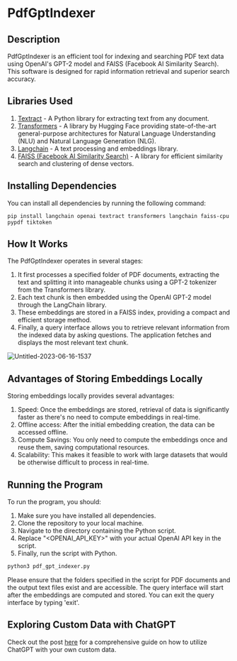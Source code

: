 # PdfGptIndexer

## Description
PdfGptIndexer is an efficient tool for indexing and searching PDF text data using OpenAI's GPT-2 model and FAISS (Facebook AI Similarity Search). This software is designed for rapid information retrieval and superior search accuracy.

## Libraries Used

1. [Textract](https://github.com/deanmalmgren/textract) - A Python library for extracting text from any document.
2. [Transformers](https://github.com/huggingface/transformers) - A library by Hugging Face providing state-of-the-art general-purpose architectures for Natural Language Understanding (NLU) and Natural Language Generation (NLG).
3. [Langchain](https://python.langchain.com/) - A text processing and embeddings library. 
4. [FAISS (Facebook AI Similarity Search)](https://github.com/facebookresearch/faiss) - A library for efficient similarity search and clustering of dense vectors.

## Installing Dependencies

You can install all dependencies by running the following command:

```shell
pip install langchain openai textract transformers langchain faiss-cpu pypdf tiktoken
```

## How It Works

The PdfGptIndexer operates in several stages:

1. It first processes a specified folder of PDF documents, extracting the text and splitting it into manageable chunks using a GPT-2 tokenizer from the Transformers library.
2. Each text chunk is then embedded using the OpenAI GPT-2 model through the LangChain library.
3. These embeddings are stored in a FAISS index, providing a compact and efficient storage method.
4. Finally, a query interface allows you to retrieve relevant information from the indexed data by asking questions. The application fetches and displays the most relevant text chunk.

![Untitled-2023-06-16-1537](https://github.com/raghavan/PdfGptIndexer/assets/131585/2e71dd82-bf4f-44db-b1ae-908cbb465deb)

## Advantages of Storing Embeddings Locally

Storing embeddings locally provides several advantages:

1. Speed: Once the embeddings are stored, retrieval of data is significantly faster as there's no need to compute embeddings in real-time.
2. Offline access: After the initial embedding creation, the data can be accessed offline.
3. Compute Savings: You only need to compute the embeddings once and reuse them, saving computational resources.
4. Scalability: This makes it feasible to work with large datasets that would be otherwise difficult to process in real-time.

## Running the Program

To run the program, you should:

1. Make sure you have installed all dependencies.
2. Clone the repository to your local machine.
3. Navigate to the directory containing the Python script.
4. Replace "<OPENAI_API_KEY>" with your actual OpenAI API key in the script.
5. Finally, run the script with Python.
```python
python3 pdf_gpt_indexer.py
```

Please ensure that the folders specified in the script for PDF documents and the output text files exist and are accessible. The query interface will start after the embeddings are computed and stored. You can exit the query interface by typing 'exit'.

## Exploring Custom Data with ChatGPT

Check out the post [here](https://devden.raghavan.studio/p/chatgpt-using-your-own-data) for a comprehensive guide on how to utilize ChatGPT with your own custom data.

